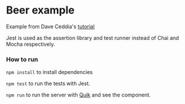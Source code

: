 # Beer example

Example from Dave Ceddia's [tutorial](https://semaphoreci.com/community/tutorials/getting-started-with-tdd-in-react)

Jest is used as the assertion library and test runner instead of Chai and Mocha respectively.

### How to run 
`npm install` to install dependencies

`npm test` to run the tests with Jest.

`npm run` to run the server with [Quik](https://github.com/satya164/quik) and see the component.
